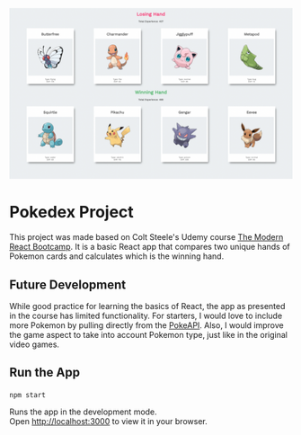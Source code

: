 ![screenshot](public/screenshot.png)

# Pokedex Project

This project was made based on Colt Steele's Udemy course [The Modern React Bootcamp](https://www.udemy.com/course/modern-react-bootcamp/). It is a basic React app that compares two unique hands of Pokemon cards and calculates which is the winning hand.

## Future Development

While good practice for learning the basics of React, the app as presented in the course has limited functionality. For starters, I would love to include more Pokemon by pulling directly from the [PokeAPI](https://pokeapi.co/). Also, I would improve the game aspect to take into account Pokemon type, just like in the original video games.

## Run the App

`npm start`

Runs the app in the development mode.\
Open [http://localhost:3000](http://localhost:3000) to view it in your browser.